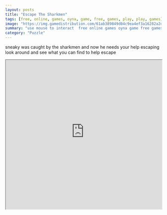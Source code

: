 ```yaml
---
layout: posts
title: "Escape The Sharkmen"
tags: [free, online, games, oyna, game, free, games, play, play, games]
image: "https://img.gamedistribution.com/61ab389849d04c9ea4ef3a16282a2ddb.jpg"
summary: "use mouse to interact  free online games oyna game free games play play games"
category: "Puzzle"
---
```


sneaky was caught by the sharkmen and now he needs your help escaping look around and see what you can find to help escape

<iframe width="100%" height="480px;" src="https://flash.gamedistribution.com?game=61ab389849d04c9ea4ef3a16282a2ddb"></iframe>